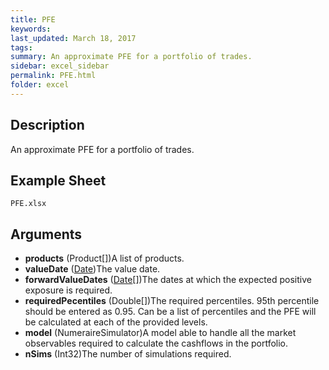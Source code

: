 ```yaml
---
title: PFE
keywords:
last_updated: March 18, 2017
tags:
summary: An approximate PFE for a portfolio of trades.
sidebar: excel_sidebar
permalink: PFE.html
folder: excel
---
```


## Description
An approximate PFE for a portfolio of trades.

<!--HUMAN EDIT START-->

<!--## Details-->

<!--HUMAN EDIT END-->

## Example Sheet

    PFE.xlsx

## Arguments

* **products** (Product[])A list of products.
* **valueDate** ([Date](Date.html))The value date.
* **forwardValueDates** ([Date](Date.html)[])The dates at which the expected positive exposure is required.
* **requiredPecentiles** (Double[])The required percentiles.  95th percentile should be entered as 0.95.  Can be a list of percentiles and the PFE will be calculated at each of the provided levels.
* **model** (NumeraireSimulator)A model able to handle all the market observables required to calculate the cashflows in the portfolio.
* **nSims** (Int32)The number of simulations required.

<!--HUMAN EDIT START-->

<!--## Validation-->

<!--HUMAN EDIT END-->

